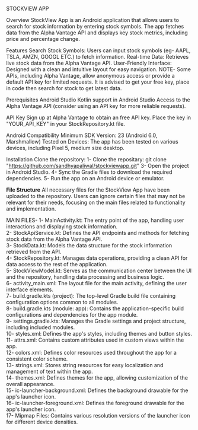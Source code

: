 STOCKVIEW APP

Overview
StockView App is an Android application that allows users to search for stock information by entering stock symbols.
The app fetches data from the Alpha Vantage API and displays key stock metrics, including price and percentage change.

Features
Search Stock Symbols: Users can input stock symbols (eg- AAPL, TSLA, AMZN, GOOGL ETC.) to fetch information.
Real-time Data: Retrieves live stock data from the Alpha Vantage API.
User-Friendly Interface: Designed with a clean and intuitive layout for easy navigation.
NOTE- Some APIs, including Alpha Vantage, allow anonymous access or provide a default API key for limited requests. 
It is advised to get your free key, place in code then search for stock to get latest data.
 
Prerequisites
Android Studio
Kotlin support in Android Studio
Access to the Alpha Vantage API (consider using an API key for more reliable requests). 

API Key
Sign up at Alpha Vantage to obtain an free API key. Place the key in "YOUR_API_KEY" in your StockRepository.kt file.

Android Compatibility
Minimum SDK Version: 23 (Android 6.0, Marshmallow)
Tested on Devices: The app has been tested on various devices, including Pixel 5, medium size desktop.

Installation
Clone the repository:
1- Clone the repositary: git clone "https://github.com/sandhyapaliwal/stockviewapp.git"
3- Open the project in Android Studio.
4- Sync the Gradle files to download the required dependencies.
5- Run the app on an Android device or emulator. 

**File Structure** 
All necessary files for the StockView App have been uploaded to the repository. 
Users can ignore certain files that may not be relevant for their needs, focusing on the main files related to functionality and implementation. 

MAIN FILES-
1- MainActivity.kt: The entry point of the app, handling user interactions and displaying stock information.	
2- StockApiService.kt: Defines the API endpoints and methods for fetching stock data from the Alpha Vantage API.	
3- StockData.kt: Models the data structure for the stock information retrieved from the API.	
4- StockRepository.kt: Manages data operations, providing a clean API for data access to the rest of the application.	
5- StockViewModel.kt: Serves as the communication center between the UI and the repository, handling data processing and business logic.	
6- activity_main.xml: The layout file for the main activity, defining the user interface elements.	
7- build.gradle.kts (project): The top-level Gradle build file containing configuration options common to all modules.	
8- build.gradle.kts (module: app): Contains the application-specific build configurations and dependencies for the app module.	
9- settings.gradle.kts: Manages the Gradle settings and project structure, including included modules.	
10- styles.xml: Defines the app's styles, including themes and button styles.	
11- attrs.xml: Contains custom attributes used in custom views within the app.	
12- colors.xml: Defines color resources used throughout the app for a consistent color scheme.	
13- strings.xml: Stores string resources for easy localization and management of text within the app.	
14- themes.xml: Defines themes for the app, allowing customization of the overall appearance.	
15- ic-launcher-background.xml: Defines the background drawable for the app's launcher icon.	
16- ic-launcher-foreground.xml: Defines the foreground drawable for the app's launcher icon.	
17- Mipmap Files: Contains various resolution versions of the launcher icon for different device densities.	
